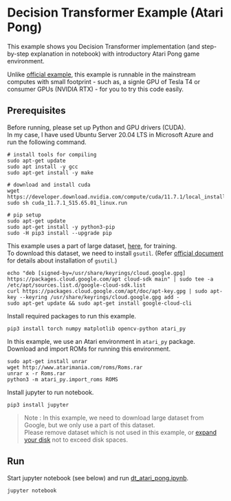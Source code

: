 # Decision Transformer Example (Atari Pong)

This example shows you Decision Transformer implementation (and step-by-step explanation in notebook) with introductory Atari Pong game environment.<br>

Unlike [official example](https://github.com/kzl/decision-transformer), this example is runnable in the mainstream computes with small footprint - such as, a signle GPU of Tesla T4 or consumer GPUs (NVIDIA RTX) - for you to try this code easily.

## Prerequisites

Before running, please set up Python and GPU drivers (CUDA).<br>
In my case, I have used Ubuntu Server 20.04 LTS in Microsoft Azure and run the following command.


```
# install tools for compiling
sudo apt-get update
sudo apt install -y gcc
sudo apt-get install -y make

# download and install cuda
wget https://developer.download.nvidia.com/compute/cuda/11.7.1/local_installers/cuda_11.7.1_515.65.01_linux.run
sudo sh cuda_11.7.1_515.65.01_linux.run

# pip setup
sudo apt-get update
sudo apt-get install -y python3-pip
sudo -H pip3 install --upgrade pip
```

This example uses a part of large dataset, [here](https://research.google/resources/datasets/dqn-replay/), for training.<br>
To download this dataset, we need to install ```gsutil```. (Refer [official document](https://cloud.google.com/storage/docs/gsutil_install) for details about installation of ```gsutil```.)

```
echo "deb [signed-by=/usr/share/keyrings/cloud.google.gpg] https://packages.cloud.google.com/apt cloud-sdk main" | sudo tee -a /etc/apt/sources.list.d/google-cloud-sdk.list
curl https://packages.cloud.google.com/apt/doc/apt-key.gpg | sudo apt-key --keyring /usr/share/keyrings/cloud.google.gpg add -
sudo apt-get update && sudo apt-get install google-cloud-cli
```

Install required packages to run this example.

```
pip3 install torch numpy matplotlib opencv-python atari_py
```

In this example, we use an Atari environment in ```atari_py``` package.<br>
Download and import ROMs for running this environment.

```
sudo apt-get install unrar
wget http://www.atarimania.com/roms/Roms.rar
unrar x -r Roms.rar
python3 -m atari_py.import_roms ROMS
```

Install jupyter to run notebook.

```
pip3 install jupyter
```

> Note : In this example, we need to download large dataset from Google, but we only use a part of this dataset.<br>
> Please remove dataset which is not used in this example, or [expand your disk](https://learn.microsoft.com/en-us/azure/virtual-machines/linux/expand-disks) not to exceed disk spaces.

## Run

Start jupyter notebook (see below) and run [dt_atari_pong.ipynb](./dt_atari_pong.ipynb).

```
jupyter notebook
```
